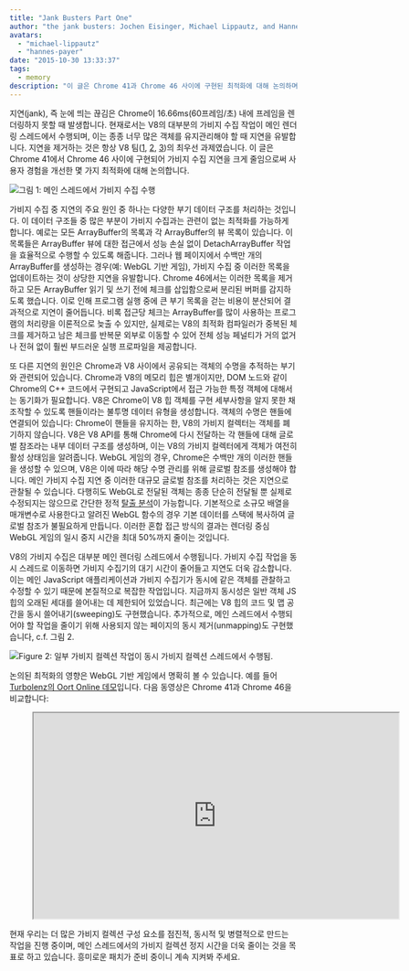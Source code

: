 ```yaml
---
title: "Jank Busters Part One"
author: "the jank busters: Jochen Eisinger, Michael Lippautz, and Hannes Payer"
avatars: 
  - "michael-lippautz"
  - "hannes-payer"
date: "2015-10-30 13:33:37"
tags: 
  - memory
description: "이 글은 Chrome 41과 Chrome 46 사이에 구현된 최적화에 대해 논의하며, 이는 가비지 수집 지연 시간을 상당히 줄여 사용자 경험을 개선합니다."
---
```

지연(jank), 즉 눈에 띄는 끊김은 Chrome이 16.66ms(60프레임/초) 내에 프레임을 렌더링하지 못할 때 발생합니다. 현재로서는 V8의 대부분의 가비지 수집 작업이 메인 렌더링 스레드에서 수행되며, 이는 종종 너무 많은 객체를 유지관리해야 할 때 지연을 유발합니다. 지연을 제거하는 것은 항상 V8 팀([1](https://blog.chromium.org/2011/11/game-changer-for-interactive.html), [2](https://www.youtube.com/watch?v=3vPOlGRH6zk), [3](/blog/free-garbage-collection))의 최우선 과제였습니다. 이 글은 Chrome 41에서 Chrome 46 사이에 구현되어 가비지 수집 지연을 크게 줄임으로써 사용자 경험을 개선한 몇 가지 최적화에 대해 논의합니다.

<!--truncate-->
![그림 1: 메인 스레드에서 가비지 수집 수행](/_img/jank-busters/gc-main-thread.png)

가비지 수집 중 지연의 주요 원인 중 하나는 다양한 부기 데이터 구조를 처리하는 것입니다. 이 데이터 구조들 중 많은 부분이 가비지 수집과는 관련이 없는 최적화를 가능하게 합니다. 예로는 모든 ArrayBuffer의 목록과 각 ArrayBuffer의 뷰 목록이 있습니다. 이 목록들은 ArrayBuffer 뷰에 대한 접근에서 성능 손실 없이 DetachArrayBuffer 작업을 효율적으로 수행할 수 있도록 해줍니다. 그러나 웹 페이지에서 수백만 개의 ArrayBuffer를 생성하는 경우(예: WebGL 기반 게임), 가비지 수집 중 이러한 목록을 업데이트하는 것이 상당한 지연을 유발합니다. Chrome 46에서는 이러한 목록을 제거하고 모든 ArrayBuffer 읽기 및 쓰기 전에 체크를 삽입함으로써 분리된 버퍼를 감지하도록 했습니다. 이로 인해 프로그램 실행 중에 큰 부기 목록을 걷는 비용이 분산되어 결과적으로 지연이 줄어듭니다. 비록 접근당 체크는 ArrayBuffer를 많이 사용하는 프로그램의 처리량을 이론적으로 늦출 수 있지만, 실제로는 V8의 최적화 컴파일러가 중복된 체크를 제거하고 남은 체크를 반복문 외부로 이동할 수 있어 전체 성능 페널티가 거의 없거나 전혀 없이 훨씬 부드러운 실행 프로파일을 제공합니다.

또 다른 지연의 원인은 Chrome과 V8 사이에서 공유되는 객체의 수명을 추적하는 부기와 관련되어 있습니다. Chrome과 V8의 메모리 힙은 별개이지만, DOM 노드와 같이 Chrome의 C++ 코드에서 구현되고 JavaScript에서 접근 가능한 특정 객체에 대해서는 동기화가 필요합니다. V8은 Chrome이 V8 힙 객체를 구현 세부사항을 알지 못한 채 조작할 수 있도록 핸들이라는 불투명 데이터 유형을 생성합니다. 객체의 수명은 핸들에 연결되어 있습니다: Chrome이 핸들을 유지하는 한, V8의 가비지 컬렉터는 객체를 폐기하지 않습니다. V8은 V8 API를 통해 Chrome에 다시 전달하는 각 핸들에 대해 글로벌 참조라는 내부 데이터 구조를 생성하며, 이는 V8의 가비지 컬렉터에게 객체가 여전히 활성 상태임을 알려줍니다. WebGL 게임의 경우, Chrome은 수백만 개의 이러한 핸들을 생성할 수 있으며, V8은 이에 따라 해당 수명 관리를 위해 글로벌 참조를 생성해야 합니다. 메인 가비지 수집 지연 중 이러한 대규모 글로벌 참조를 처리하는 것은 지연으로 관찰될 수 있습니다. 다행히도 WebGL로 전달된 객체는 종종 단순히 전달될 뿐 실제로 수정되지는 않으므로 간단한 정적 [탈출 분석](https://en.wikipedia.org/wiki/Escape_analysis)이 가능합니다. 기본적으로 소규모 배열을 매개변수로 사용한다고 알려진 WebGL 함수의 경우 기본 데이터를 스택에 복사하여 글로벌 참조가 불필요하게 만듭니다. 이러한 혼합 접근 방식의 결과는 렌더링 중심 WebGL 게임의 일시 중지 시간을 최대 50%까지 줄이는 것입니다.

V8의 가비지 수집은 대부분 메인 렌더링 스레드에서 수행됩니다. 가비지 수집 작업을 동시 스레드로 이동하면 가비지 수집기의 대기 시간이 줄어들고 지연도 더욱 감소합니다. 이는 메인 JavaScript 애플리케이션과 가비지 수집기가 동시에 같은 객체를 관찰하고 수정할 수 있기 때문에 본질적으로 복잡한 작업입니다. 지금까지 동시성은 일반 객체 JS 힙의 오래된 세대를 쓸어내는 데 제한되어 있었습니다. 최근에는 V8 힙의 코드 및 맵 공간을 동시 쓸어내기(sweeping)도 구현했습니다. 추가적으로, 메인 스레드에서 수행되어야 할 작업을 줄이기 위해 사용되지 않는 페이지의 동시 제거(unmapping)도 구현했습니다, c.f. 그림 2.

![Figure 2: 일부 가비지 컬렉션 작업이 동시 가비지 컬렉션 스레드에서 수행됨.](/_img/jank-busters/gc-concurrent-threads.png)

논의된 최적화의 영향은 WebGL 기반 게임에서 명확히 볼 수 있습니다. 예를 들어 [Turbolenz의 Oort Online 데모](http://oortonline.gl/)입니다. 다음 동영상은 Chrome 41과 Chrome 46을 비교합니다:

<figure>
  <div class="video video-16:9">
    <iframe src="https://www.youtube.com/embed/PgrCJpbTs9I" width="640" height="360" loading="lazy"></iframe>
  </div>
</figure>

현재 우리는 더 많은 가비지 컬렉션 구성 요소를 점진적, 동시적 및 병렬적으로 만드는 작업을 진행 중이며, 메인 스레드에서의 가비지 컬렉션 정지 시간을 더욱 줄이는 것을 목표로 하고 있습니다. 흥미로운 패치가 준비 중이니 계속 지켜봐 주세요.
